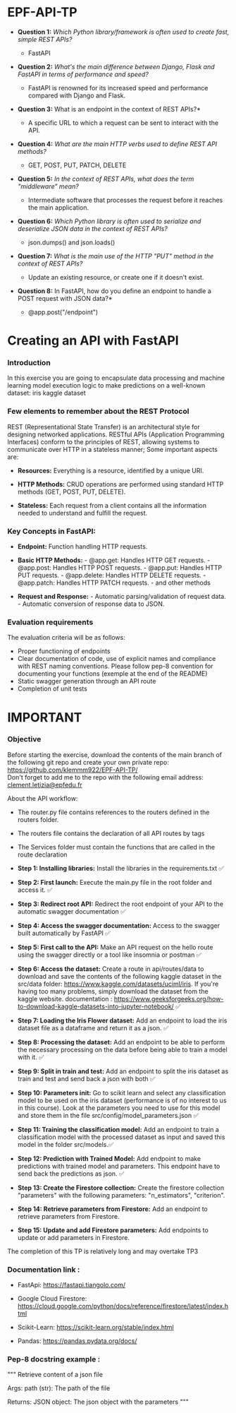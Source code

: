 # EPF-API-TP

- **Question 1:** _Which Python library/framework is often used to create fast, simple REST APIs?_

  - FastAPI


- **Question 2:** _What's the main difference between Django, Flask and FastAPI in terms of performance and speed?_

  - FastAPI is renowned for its increased speed and performance compared with Django and Flask.


- **Question 3:** What is an endpoint in the context of REST APIs?\*

  - A specific URL to which a request can be sent to interact with the API.


- **Question 4:** _What are the main HTTP verbs used to define REST API methods?_

  - GET, POST, PUT, PATCH, DELETE


- **Question 5:** _In the context of REST APIs, what does the term "middleware" mean?_

  - Intermediate software that processes the request before it reaches the main application.


- **Question 6:** _Which Python library is often used to serialize and deserialize JSON data in the context of REST APIs?_

  - json.dumps() and json.loads()


- **Question 7:** _What is the main use of the HTTP "PUT" method in the context of REST APIs?_

  - Update an existing resource, or create one if it doesn't exist.


- **Question 8:** In FastAPI, how do you define an endpoint to handle a POST request with JSON data?\*

  - @app.post("/endpoint")


# Creating an API with FastAPI

### Introduction

In this exercise you are going to encapsulate data processing and machine learning model execution logic to make predictions on a well-known dataset: iris kaggle dataset

### Few elements to remember about the REST Protocol

REST (Representational State Transfer) is an architectural style for designing networked applications. RESTful APIs (Application Programming Interfaces) conform to the principles of REST, allowing systems to communicate over HTTP in a stateless manner; Some important aspects are:

- **Resources:** Everything is a resource, identified by a unique URI.

- **HTTP Methods:** CRUD operations are performed using standard HTTP methods (GET, POST, PUT, DELETE).

- **Stateless:** Each request from a client contains all the information needed to understand and fulfill the request.

### Key Concepts in FastAPI:

- **Endpoint:** Function handling HTTP requests.

- **Basic HTTP Methods:**
      - @app.get: Handles HTTP GET requests.
      - @app.post: Handles HTTP POST requests.
      - @app.put: Handles HTTP PUT requests.
      - @app.delete: Handles HTTP DELETE requests.
      - @app.patch: Handles HTTP PATCH requests.
      - and other methods

- **Request and Response:**
      - Automatic parsing/validation of request data.
      - Automatic conversion of response data to JSON.

### Evaluation requirements

The evaluation criteria will be as follows:

- Proper functioning of endpoints
- Clear documentation of code, use of explicit names and compliance with REST naming conventions. Please follow pep-8 convention for documenting your functions (exemple at the end of the README)
- Static swagger generation through an API route
- Completion of unit tests

# IMPORTANT 

### Objective

Before starting the exercise, download the contents of the main branch of the following git repo and create your own private repo: https://github.com/klemmm922/EPF-API-TP/ \
Don't forget to add me to the repo with the following email address: clement.letizia@epfedu.fr

About the API workflow:
- The router.py file contains references to the routers defined in the routers folder.
- The routers file contains the declaration of all API routes by tags 
- The Services folder must contain the functions that are called in the route declaration

- **Step 1: Installing libraries:** Install the libraries in the requirements.txt ✅

- **Step 2: First launch:**  Execute the main.py file in the root folder and access it. ✅

- **Step 3: Redirect root API:**  Redirect the root endpoint of your API to the automatic swagger documentation ✅

- **Step 4: Access the swagger documentation:**  Access to the swagger built automatically by FastAPI ✅

- **Step 5: First call to the API:**  Make an API request on the hello route using the swagger directly or a tool like insomnia or postman ✅

- **Step 6: Access the dataset:**  Create a route in api/routes/data to download and save the contents of the following kaggle dataset in the src/data folder: https://www.kaggle.com/datasets/uciml/iris. If you're having too many problems, simply download the dataset from the kaggle website. documentation : https://www.geeksforgeeks.org/how-to-download-kaggle-datasets-into-jupyter-notebook/ ✅

- **Step 7: Loading the Iris Flower dataset:** Add an endpoint to load the iris dataset file as a dataframe and return it as a json. ✅

- **Step 8: Processing the dataset:** Add an endpoint to be able to perform the necessary processing on the data before being able to train a model with it. ✅

- **Step 9: Split in train and test:** Add an endpoint to split the iris dataset as train and test and send back a json with both ✅

- **Step 10: Parameters init:** Go to scikit learn and select any classification model to be used on the iris dataset (performance is of no interest to us in this course). Look at the parameters you need to use for this model and store them in the file src/config/model_parameters.json ✅

- **Step 11: Training the classification model:** Add an endpoint to train a classification model with the processed dataset as input and saved this model in the folder src/models.✅

- **Step 12: Prediction with Trained Model:** Add endpoint to make predictions with trained model and parameters. This endpoint have to send back the predictions as json. ✅

- **Step 13: Create the Firestore collection:** Create the firestore collection "parameters" with the following parameters: "n_estimators", "criterion". 

- **Step 14: Retrieve parameters from Firestore:** Add an endpoint to retrieve parameters from Firestore.

- **Step 15: Update and add Firestore parameters:** Add endpoints to update or add parameters in Firestore.

The completion of this TP is relatively long and may overtake TP3 

### Documentation link :

- FastApi: https://fastapi.tiangolo.com/

- Google Cloud Firestore: https://cloud.google.com/python/docs/reference/firestore/latest/index.html

- Scikit-Learn: https://scikit-learn.org/stable/index.html

- Pandas: https://pandas.pydata.org/docs/


### Pep-8 docstring example :

"""
  Retrieve content of a json file

  Args:
      path (str): The path of the file

  Returns:
      JSON object: The json object with the parameters
  """
